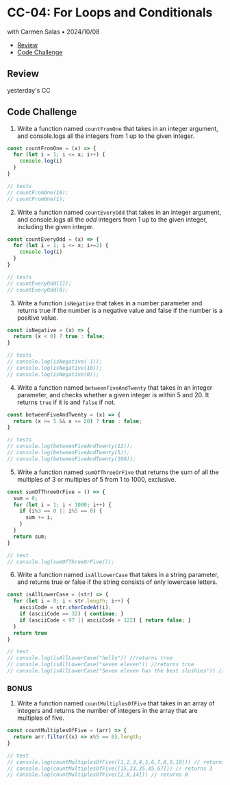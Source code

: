 # CC-04: For Loops and Conditionals
with Carmen Salas • 2024/10/08

- [Review](#review)
- [Code Challenge](#code-challenge)

## Review
yesterday's CC

## Code Challenge
1. Write a function named `countFromOne` that takes in an integer argument, and console.logs all the integers from 1 up to the given integer.
```js
const countFromOne = (x) => {
  for (let i = 1; i <= x; i++) {
    console.log(i)
  }
}

// tests
// countFromOne(10);
// countFromOne(1);
```

2. Write a function named `countEveryOdd` that takes in an integer argument, and console.logs all the *odd* integers from 1 up to the given integer, including the given integer.
```js
const countEveryOdd = (x) => {
  for (let i = 1; i <= x; i+=2) {
    console.log(i)
  }
}

// tests
// countEveryOdd(11);
// countEveryOdd(6);
```

3. Write a function `isNegative` that takes in a number parameter and returns true if the number is a negative value and false if the number is a positive value.
```js
const isNegative = (x) => {
  return (x < 0) ? true : false;
}

// tests
// console.log(isNegative(-1));
// console.log(isNegative(10));
// console.log(isNegative(0));
```

4. Write a function named `betweenFiveAndTwenty` that takes in an integer parameter, and checks whether a given integer is within 5 and 20. It returns `true` if it is and `false` if not.
```js
const betweenFiveAndTwenty = (x) => {
  return (x >= 5 && x <= 20) ? true : false;
}

// tests
// console.log(betweenFiveAndTwenty(12));
// console.log(betweenFiveAndTwenty(5));
// console.log(betweenFiveAndTwenty(100));
```

5. Write a function named `sumOfThreeOrFive` that returns the sum of all the multiples of 3 or multiples of 5 from 1 to 1000, exclusive.
```js
const sumOfThreeOrFive = () => {
  sum = 0;
  for (let i = 1; i < 1000; i++) {
    if (i%3 == 0 || i%5 == 0) {
      sum += i;
    }
  }
  return sum;
}

// test
// console.log(sumOfThreeOrFive());
```

6. Write a function named `isAllLowerCase` that takes in a string parameter, and returns true or false if the string consists of only lowercase letters.
```js
const isAllLowerCase = (str) => {
  for (let i = 0; i < str.length; i++) {
    asciiCode = str.charCodeAt(i);
    if (asciiCode == 32) { continue; }
    if (asciiCode < 97 || asciiCode > 122) { return false; }
  }
  return true
}

// test
// console.log(isAllLowerCase("hello")) //returns true
// console.log(isAllLowerCase("seven eleven")) //returns true
// console.log(isAllLowerCase("Seven eleven has the best slushies")) //returns false
```

### BONUS
1. Write a function named `countMultiplesOfFive` that takes in an array of integers and returns the number of integers in the array that are multiples of five.
```js
const countMultiplesOfFive = (arr) => {
  return arr.filter((x) => x%5 == 0).length;
}

// test
// console.log(countMultiplesOfFive([1,2,3,4,5,6,7,8,9,10])) // returns 2
// console.log(countMultiplesOfFive([15,23,35,45,67])) // returns 3
// console.log(countMultiplesOfFive([2,6,14])) // returns 0
```